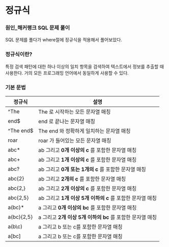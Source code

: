 # 정규식

### 원인_해커랭크 SQL 문제 풀이
SQL 문제를 풀다가 where절에 정규식을 적용해서 풀어보았다.

### 정규식이란?
특정 검색 패턴에 대한 하나 이상의 일치 항목을 검색하여 텍스트에서 정보를 추출할 때 사용한다. 거의 모든 프로그래밍 언어에서 동일하게 사용할 수 있다.

### 기본 문법
|정규식|설명|
|--|----|
|^The|The 로 시작하는 모든 문자열 매칭|
|end$|end 로 끝나는 문자열 매칭|
|^The end$|The end 와 정확하게 일치하는 문자열 매칭|
|roar|roar 가 들어있는 모든 문자열 매칭|
|abc*|ab 그리고 **0개 이상의 c** 를 포함한 문자열 매칭|
|abc+|ab 그리고 **1개 이상의 c** 를 포함한 문자열 매칭|
|abc?|ab 그리고 **0개 또는 1개의 c** 를 포함한 문자열 매칭|
|abc{2}|ab 그리고 **2개의 c** 를 포함한 문자열 매칭|
|abc{2,}|ab 그리고 **2개 이상의 c** 를 포함한 문자열 매칭|
|abc{2,5}|ab 그리고 **1개 이상 5개 이하의 c** 를 포함한 문자열 매칭|
|a(bc)*|a 그리고 **0개 이상의 bc** 를 포함한 문자열 매칭|
|a(bc){2,5}|a 그리고 **2개 이상 5개 이하의 bc** 를 포함한 문자열 매칭|
|a(b\c)|a 그리고 b 또는 c를 포함한 문자열 매칭|
|a[bc]|a 그리고 b 또는 c를 포함한 문자열 매칭|
